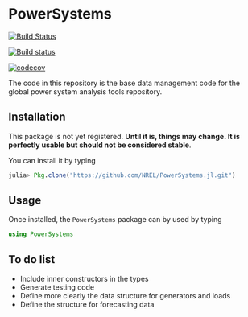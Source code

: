 # PowerSystems

[![Build Status](https://travis-ci.org/NREL/PowerSystems.jl.svg?branch=master)](https://travis-ci.org/NREL/PowerSystems.jl)

[![Build status](https://ci.appveyor.com/api/projects/status/51qboor9s6x8w9tl?svg=true)](https://ci.appveyor.com/project/jdlara-berkeley/powersystems-jl)

[![codecov](https://codecov.io/gh/NREL/PowerSystems.jl/branch/master/graph/badge.svg)](https://codecov.io/gh/NREL/PowerSystems.jl)

The code in this repository is the base data management code for the global power system analysis tools repository.

## Installation

This package is not yet registered. **Until it is, things may change. It is perfectly
usable but should not be considered stable**.

You can install it by typing

```julia
julia> Pkg.clone("https://github.com/NREL/PowerSystems.jl.git")
```

## Usage

Once installed, the `PowerSystems` package can by used by typing

```julia
using PowerSystems
```

## To do list

- Include inner constructors in the types
- Generate testing code
- Define more clearly the data structure for generators and loads
- Define the structure for forecasting data

